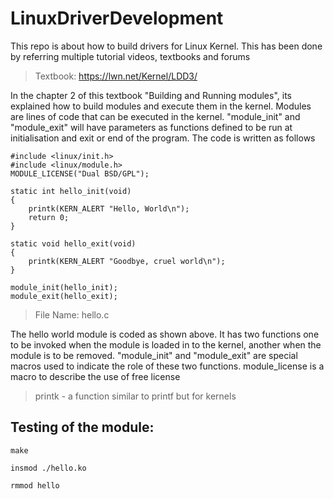 # LinuxDriverDevelopment
This repo is about how to build drivers for Linux Kernel. This has been done by referring multiple tutorial videos, textbooks and forums

> Textbook: https://lwn.net/Kernel/LDD3/


In the chapter 2 of this textbook "Building and Running modules", its explained how to build modules and execute them in the kernel. 
Modules are lines of code that can be executed in the kernel. "module_init" and "module_exit" will have parameters as functions defined to be run at initialisation and exit or end of the program. 
The code is written as follows 

```
#include <linux/init.h>
#include <linux/module.h>
MODULE_LICENSE("Dual BSD/GPL");

static int hello_init(void)
{
    printk(KERN_ALERT "Hello, World\n");
    return 0;
}

static void hello_exit(void)
{
    printk(KERN_ALERT "Goodbye, cruel world\n");
}

module_init(hello_init);
module_exit(hello_exit);
```

> File Name: hello.c

The hello world module is coded as shown above. It has two functions one to be invoked when the module is loaded in to the kernel, another when the module is to be removed. 
"module_init" and "module_exit" are special macros used to indicate the role of these two functions.
module_license is a macro to describe the use of free license

> printk - a function similar to printf but for kernels

## Testing of the module: 


```make```


```insmod ./hello.ko```


```rmmod hello```
